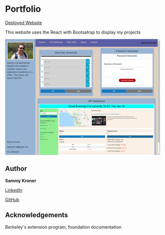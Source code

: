 # Portfolio
[Deployed Website](https://sammyk118.github.io/Portfolio/)


This website uses the React with Bootsatrap to display my projects

![Screenshot of Website](./assets/site.PNG)



## Author

**Sammy Kroner**

[LinkedIn](https://www.linkedin.com/in/samuel-kroner-44aa11169)

[GitHub](https://github.com/sammyk118)

## Acknowledgements
Berkeley's extension program, foundation documentation